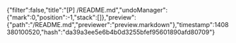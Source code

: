 {"filter":false,"title":"[P] /README.md","undoManager":{"mark":0,"position":-1,"stack":[]},"preview":{"path":"/README.md","previewer":"preview.markdown"},"timestamp":1408380100520,"hash":"da39a3ee5e6b4b0d3255bfef95601890afd80709"}
